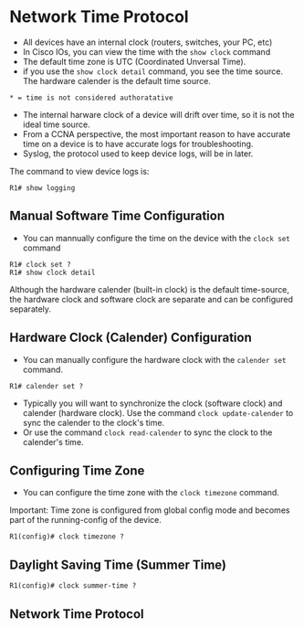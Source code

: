 # Network Time Protocol
- All devices have an internal clock (routers, switches, your PC, etc)
- In Cisco IOs, you can view the time with the `show clock` command
- The default time zone is UTC (Coordinated Unversal Time).
- if you use the `show clock detail` command, you see the time source. The hardware calender is the default time source.

```
* = time is not considered authoratative
```
- The internal harware clock of a device will drift over time, so it is not the ideal time source.
- From a CCNA perspective, the most important reason to have accurate time on a device is to have accurate logs for troubleshooting.
- Syslog, the protocol used to keep device logs, will be in later.

The command to view device logs is:
```
R1# show logging 
```

## Manual Software Time Configuration
- You can mannually configure the time on the device with the `clock set` command

```
R1# clock set ?
R1# show clock detail
```

Although the hardware calender (built-in clock) is the default time-source, the hardware clock and software clock are separate and can be configured separately.

## Hardware Clock (Calender) Configuration
- You can manually configure the hardware clock with the `calender set` command.
```
R1# calender set ?
```

- Typically you will want to synchronize the clock (software clock) and calender (hardware clock). Use the command `clock update-calender` to sync the calender to the clock's time.
- Or use the command `clock read-calender` to sync the clock to the calender's time.

## Configuring Time Zone
- You can configure the time zone with the `clock timezone` command.

Important: Time zone is configured from global config mode and becomes part of the running-config of the device.

```
R1(config)# clock timezone ?
```

## Daylight Saving Time (Summer Time)
```
R1(config)# clock summer-time ?
```

## Network Time Protocol
